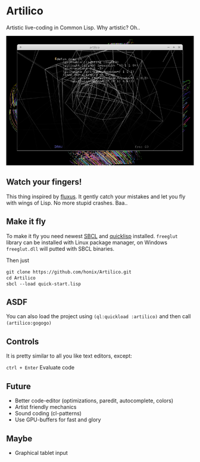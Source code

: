 # Artilico
Artistic live-coding in Common Lisp. Why artistic? Oh..

![artilico](/artilico-shot.png)

## Watch your fingers!
This thing inspired by [fluxus](https://en.wikipedia.org/wiki/Fluxus_(programming_environment)). It gently catch your mistakes and let you fly with wings of Lisp. No more stupid crashes. Baa..

## Make it fly

To make it fly you need newest [SBCL](http://www.sbcl.org/platform-table.html) and [quicklisp](https://www.quicklisp.org/beta/) installed. ```freeglut``` library can be installed with Linux package manager, on Windows ```freeglut.dll``` will putted with SBCL binaries.

Then just

```
git clone https://github.com/honix/Artilico.git
cd Artilico
sbcl --load quick-start.lisp

```

## ASDF

You can also load the project using `(ql:quickload :artilico)` and then call `(artilico:gogogo)`

## Controls
It is pretty similar to all you like text editors, except:

```ctrl + Enter``` Evaluate code

## Future
* Better code-editor (optimizations, paredit, autocomplete, colors)
* Artist friendly mechanics
* Sound coding (cl-patterns)
* Use GPU-buffers for fast and glory

## Maybe
* Graphical tablet input
